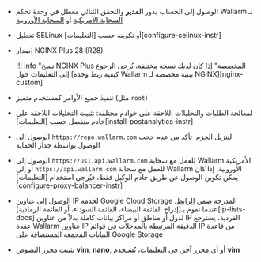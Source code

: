 * الوصول إلى الحساب بدور **المدير** والتحقق الثنائي معطل في وحدة تحكم Wallarm لـ [السحابة الأمريكية](https://us1.my.wallarm.com/) أو [السحابة الأوروبية](https://my.wallarm.com/)
* تعطيل SELinux أو تكوينه حسب [التعليمات][configure-selinux-instr]
* إصدار NGINX Plus 28 (R28)

    !!! info "نسخ NGINX Plus المخصصة"
        إذا كان لديك نسخة مختلفة، يُرجى الرجوع إلى التعليمات حول [كيفية ربط وحدة Wallarm ببنية مخصصة لـ NGINX][nginx-custom]
* تنفيذ جميع الأوامر كمستخدم متميز (مثل `root`)
* لمعالجة الطلبات والتحليلات اللاحقة على خوادم مختلفة: تثبيت التحليلات اللاحقة على خادم منفصل حسب [التعليمات][install-postanalytics-instr]
* الوصول إلى `https://repo.wallarm.com` لتنزيل الحزم. تأكد من عدم حجب الوصول بواسطة جدار الحماية
* الوصول إلى `https://us1.api.wallarm.com` للعمل مع سحابة Wallarm الأمريكية أو إلى `https://api.wallarm.com` للعمل مع سحابة Wallarm الأوروبية. إذا كان يمكن تكوين الوصول عن طريق خادم الوكيل فقط، فيُرجى استخدام [التعليمات][configure-proxy-balancer-instr]
* الوصول إلى عناوين IP لخدمة Google Cloud Storage المدرجة ضمن [الرابط](https://www.gstatic.com/ipranges/goog.json). عندما تقوم بـ[إدراج القائمة البيضاء، القائمة السوداء، أو القائمة الرمادية][ip-lists-docs] لدول أو مناطق أو مراكز بيانات كاملة بدلاً من عناوين IP الفردية، يسترجع عقدة Wallarm عناوين IP الدقيقة المرتبطة بالمدخلات في قوائم IP من قاعدة البيانات المجمعة المستضافة على Google Storage
* تثبيت محرر النصوص **vim**, **nano**, أو أي محرر آخر. في التعليمات، يُستخدم **vim**
